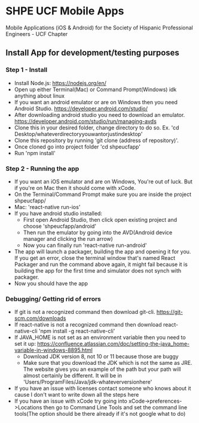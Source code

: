 # SHPE UCF Mobile Apps
Mobile Applications (iOS & Android) for the Society of Hispanic Professional Engineers - UCF Chapter

## Install App for development/testing purposes

### Step 1 - Install
* Install Node.js: https://nodejs.org/en/
* Open up either Terminal(Mac) or Command Prompt(Windows) idk anything about linux
* If you want an android emulator or are on Windows then you need Android Studio. https://developer.android.com/studio/
* After downloading android studio you need to download an emulator. https://developer.android.com/studio/run/managing-avds
* Clone this in your desired folder, change directory to do so. Ex. 'cd Desktop/whateverdirectoryyouwantorjustindesktop'
* Clone this repository by running 'git clone (address of repository)'. 
* Once cloned go into project folder 'cd shpeucfapp'
* Run 'npm install'


### Step 2 - Running the app
* If you want an iOS emulator and are on Windows, You're out of luck. But if you're on Mac then it should come with xCode.
* On the Terminal/Command Prompt make sure you are inside the project shpeucfapp/
* Mac: 'react-native run-ios'
* If you have android studio installed: 
  * First open Android Studio, then click open existing project and choose 'shpeucfapp/android'
  * Then run the emulator by going into the AVD(Android device manager and clicking the run arrow)
  * Now you can finally run 'react-native run-android'
* The app will launch a packager, building the app and opening it for you. If you get an error, close the terminal window that's named React Packager and run the command above again, it might fail because it is building the app for the first time and simulator does not synch with packager. 
* Now you should have the app

### Debugging/ Getting rid of errors
* If git is not a recognized command then download git-cli. https://git-scm.com/downloads
* If react-native is not a recognized command then download react-native-cli 'npm install -g react-native-cli'
* If JAVA_HOME is not set as an environment variable then you need to set it up: https://confluence.atlassian.com/doc/setting-the-java_home-variable-in-windows-8895.html   
  * Download JDK version 8, not 10 or 11 because those are buggy
  * Make sure that you download the JDK which is not the same as JRE. The website gives you an example of the path but your path will almost certainly be different. It will be in 'Users/ProgramFiles/Java/jdk-whateverversionhere'
* If you have an issue with licenses contact someone who knows about it cause I don't want to write down all the steps here
* If you have an issue with xCode try going into xCode->preferences->Locations then go to Command Line Tools and set the command line tools(The option should be there already if it's not google what to do)
